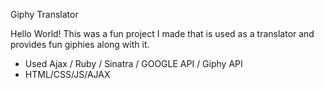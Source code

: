 Giphy Translator


 Hello World! This was a fun project I made that is used as a translator and provides fun giphies along with it.

- Used Ajax / Ruby / Sinatra / GOOGLE API / Giphy API 
- HTML/CSS/JS/AJAX
